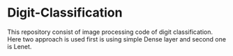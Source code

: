# Digit-Classification
This repository consist of image processing code of digit classification. Here two approach is used first is using simple Dense layer and second one is Lenet. 
